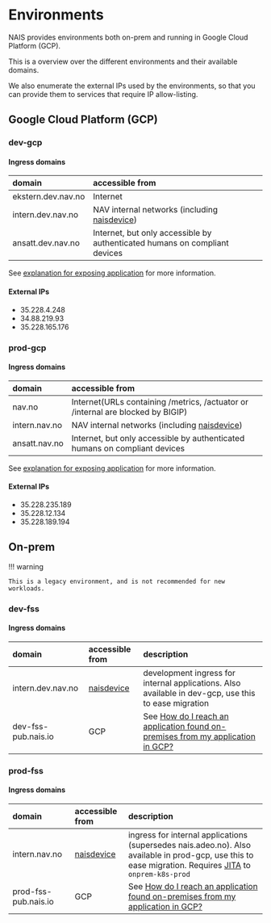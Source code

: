 # Environments

NAIS provides environments both on-prem and running in Google Cloud Platform (GCP).

This is a overview over the different environments and their available domains.

We also enumerate the external IPs used by the environments, so that you can provide them to services that require IP allow-listing.

## Google Cloud Platform (GCP)

### dev-gcp

#### Ingress domains

| domain | accessible from | 
| :--- | :--- |
| ekstern.dev.nav.no | Internet | 
| intern.dev.nav.no  | NAV internal networks (including [naisdevice](../explanation/naisdevice.md))| 
| ansatt.dev.nav.no  | Internet, but only accessible by authenticated humans on compliant devices | 

See [explanation for exposing application](../explanation/exposing-application.md) for more information.

#### External IPs

- 35.228.4.248
- 34.88.219.93
- 35.228.165.176

### prod-gcp

#### Ingress domains

| domain | accessible from                                                                 |
| :--- |:--------------------------------------------------------------------------------|
| nav.no | Internet(URLs containing /metrics, /actuator or /internal are blocked by BIGIP) |
| intern.nav.no  | NAV internal networks (including [naisdevice](../explanation/naisdevice.md))    | 
| ansatt.nav.no  | Internet, but only accessible by authenticated humans on compliant devices      | 

See [explanation for exposing application](../explanation/exposing-application.md) for more information.

#### External IPs

- 35.228.235.189
- 35.228.12.134
- 35.228.189.194


## On-prem

!!! warning

    This is a legacy environment, and is not recommended for new workloads. 

### dev-fss

#### Ingress domains

| domain              | accessible from                   | description                                                                                                                                                                       |
| :------------------ | :-------------------------------- | :-------------------------------------------------------------------------------------------------------------------------------------------------------------------------------- |
| intern.dev.nav.no   | [naisdevice](../explanation/naisdevice.md) | development ingress for internal applications. Also available in dev-gcp, use this to ease migration                                                                              |
| dev-fss-pub.nais.io | GCP                               | See [How do I reach an application found on-premises from my application in GCP?](../explanation/migrating-to-gcp.md#how-do-i-reach-an-application-found-on-premises-from-my-application-in-gcp) |

### prod-fss

#### Ingress domains

| domain               | accessible from                   | description                                                                                                                                                                       |
| :------------------- | :-------------------------------- | :-------------------------------------------------------------------------------------------------------------------------------------------------------------------------------- |
| intern.nav.no        | [naisdevice](../explanation/naisdevice.md) | ingress for internal applications (supersedes nais.adeo.no). Also available in prod-gcp, use this to ease migration. Requires [JITA](./naisdevice/jita.md) to `onprem-k8s-prod`      |
| prod-fss-pub.nais.io | GCP                               | See [How do I reach an application found on-premises from my application in GCP?](../explanation/migrating-to-gcp.md#how-do-i-reach-an-application-found-on-premises-from-my-application-in-gcp) |
